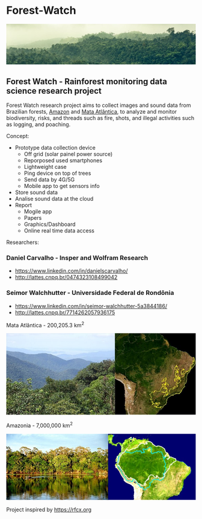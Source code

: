 # Forest-Watch
![rainforest](img/rainforest.jpg)

## Forest Watch - Rainforest monitoring data science research project

Forest Watch research project aims to collect images and sound data from Brazilian forests, [Amazon](https://en.wikipedia.org/wiki/Amazon_rainforest) and [Mata Atlântica](https://en.wikipedia.org/wiki/Atlantic_Forest), to analyze and monitor biodiversity, risks, and threads such as fire, shots, and illegal activities such as logging, and poaching.

Concept:

- Prototype data collection device
  - Off grid (solar painel power source)
  - Reporposed used smartphones
  - Lightweight case
  - Ping device on top of trees
  - Send data by 4G/5G
  - Mobile app to get sensors info
- Store sound data
- Analise sound data at the cloud
- Report
  - Mogile app
  - Papers
  - Graphics/Dashboard
  - Online real time data access 

Researchers:

### Daniel Carvalho - Insper and Wolfram Research
- https://www.linkedin.com/in/danielscarvalho/
-  http://lattes.cnpq.br/0474323108499042

### Seimor Walchhutter - Universidade Federal de Rondônia
- https://www.linkedin.com/in/seimor-walchhutter-5a3844186/
- http://lattes.cnpq.br/7714262057936175

Mata Atlântica - 200,205.3 km<sup>2</sup>

<img src="img/mataatlantica.jpg" width="600px">

Amazonia - 7,000,000 km<sup>2</sup>

<img src="img/amazonia.jpg" width="600px">

Project inspired by https://rfcx.org
